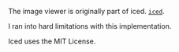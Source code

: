 The image viewer is originally part of iced. [`iced`](https://github.com/iced-rs/iced).

I ran into hard limitations with this implementation.

Iced uses the MIT License.